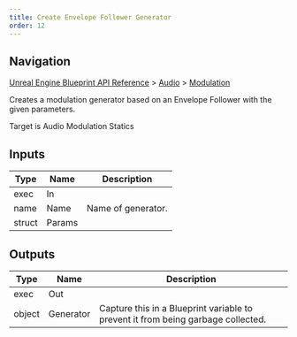 ```yaml
---
title: Create Envelope Follower Generator
order: 12
---
```

## Navigation

[Unreal Engine Blueprint API Reference](https://dev.epicgames.com/documentation/en-us/unreal-engine/BlueprintAPI) > [Audio](https://dev.epicgames.com/documentation/en-us/unreal-engine/BlueprintAPI/Audio) > [Modulation](https://dev.epicgames.com/documentation/en-us/unreal-engine/BlueprintAPI/Audio/Modulation)

Creates a modulation generator based on an Envelope Follower with the given parameters.

Target is Audio Modulation Statics

## Inputs

| Type | Name | Description |
| --- | --- | --- |
| exec | In |  |
| name | Name | Name of generator. |
| struct | Params |  |

## Outputs

| Type | Name | Description |
| --- | --- | --- |
| exec | Out |  |
| object | Generator | Capture this in a Blueprint variable to prevent it from being garbage collected. |
